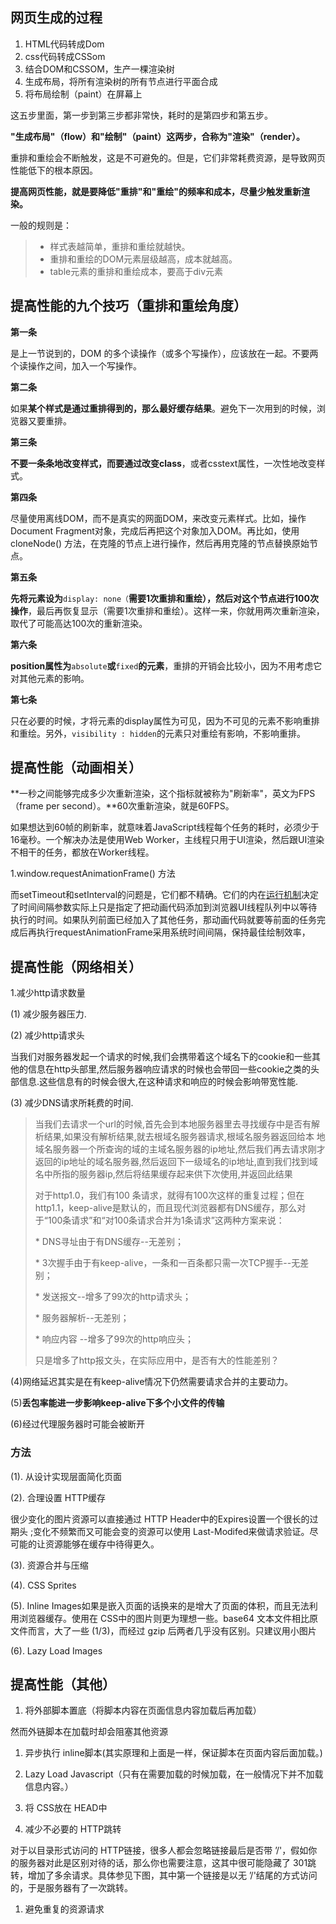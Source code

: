 ## 网页生成的过程

1. HTML代码转成Dom
2. css代码转成CSSom
3. 结合DOM和CSSOM，生产一棵渲染树
4. 生成布局，将所有渲染树的所有节点进行平面合成
5. 将布局绘制（paint）在屏幕上

这五步里面，第一步到第三步都非常快，耗时的是第四步和第五步。

**"生成布局"（flow）和"绘制"（paint）这两步，合称为"渲染"（render）。**

重排和重绘会不断触发，这是不可避免的。但是，它们非常耗费资源，是导致网页性能低下的根本原因。

**提高网页性能，就是要降低"重排"和"重绘"的频率和成本，尽量少触发重新渲染。**

一般的规则是：

> * 样式表越简单，重排和重绘就越快。
> * 重排和重绘的DOM元素层级越高，成本就越高。
> * table元素的重排和重绘成本，要高于div元素

## 提高性能的九个技巧（重排和重绘角度）

**第一条**

是上一节说到的，DOM 的多个读操作（或多个写操作），应该放在一起。不要两个读操作之间，加入一个写操作。

**第二条**

如果**某个样式是通过重排得到的，那么最好缓存结果**。避免下一次用到的时候，浏览器又要重排。

**第三条**

**不要一条条地改变样式，而要通过改变class**，或者csstext属性，一次性地改变样式。

**第四条**

尽量使用离线DOM，而不是真实的网面DOM，来改变元素样式。比如，操作Document Fragment对象，完成后再把这个对象加入DOM。再比如，使用 cloneNode\(\) 方法，在克隆的节点上进行操作，然后再用克隆的节点替换原始节点。

**第五条**

**先将元素设为**`display: none（`**需要1次重排和重绘），然后对这个节点进行100次操作**，最后再恢复显示（需要1次重排和重绘）。这样一来，你就用两次重新渲染，取代了可能高达100次的重新渲染。

**第六条**

**position属性为**`absolute`**或**`fixed`**的元素**，重排的开销会比较小，因为不用考虑它对其他元素的影响。

**第七条**

只在必要的时候，才将元素的display属性为可见，因为不可见的元素不影响重排和重绘。另外，`visibility : hidden`的元素只对重绘有影响，不影响重排。

## 提高性能（动画相关）

**一秒之间能够完成多少次重新渲染，这个指标就被称为"刷新率"，英文为FPS（frame per second）。**60次重新渲染，就是60FPS。

如果想达到60帧的刷新率，就意味着JavaScript线程每个任务的耗时，必须少于16毫秒。一个解决办法是使用Web Worker，主线程只用于UI渲染，然后跟UI渲染不相干的任务，都放在Worker线程。

1.window.requestAnimationFrame\(\) 方法

而setTimeout和setInterval的问题是，它们都不精确。它们的内在[运行机制](http://www.cnblogs.com/xiaohuochai/p/5773183.html#anchor3)决定了时间间隔参数实际上只是指定了把动画代码添加到浏览器UI线程队列中以等待执行的时间。如果队列前面已经加入了其他任务，那动画代码就要等前面的任务完成后再执行requestAnimationFrame采用系统时间间隔，保持最佳绘制效率，

## 提高性能（网络相关）

1.减少http请求数量

\(1\)   减少服务器压力.

\(2\)   减少http请求头

当我们对服务器发起一个请求的时候,我们会携带着这个域名下的cookie和一些其他的信息在http头部里,然后服务器响应请求的时候也会带回一些cookie之类的头部信息.这些信息有的时候会很大,在这种请求和响应的时候会影响带宽性能.

\(3\)   减少DNS请求所耗费的时间.

> 当我们去请求一个url的时候,首先会到本地服务器里去寻找缓存中是否有解析结果,如果没有解析结果,就去根域名服务器请求,根域名服务器返回给本 地域名服务器一个所查询的域的主域名服务器的ip地址,然后我们再去请求刚才返回的ip地址的域名服务器,然后返回下一级域名的ip地址,直到我们找到域 名中所指的服务器ip,然后将结果缓存起来供下次使用,并返回此结果
>
> 对于http1.0，我们有100 条请求，就得有100次这样的重复过程；但在http1.1，keep-alive是默认的，而且现代浏览器都有DNS缓存，那么对于“100条请求”和“对100条请求合并为1条请求”这两种方案来说：
>
> \* DNS寻址由于有DNS缓存--无差别；
>
> \* 3次握手由于有keep-alive，一条和一百条都只需一次TCP握手--无差别；
>
> \* 发送报文--增多了99次的http请求头；
>
> \* 服务器解析--无差别；
>
> \* 响应内容 --增多了99次的http响应头；
>
> 只是增多了http报文头，在实际应用中，是否有大的性能差别？

\(4\)网络延迟其实是在有keep-alive情况下仍然需要请求合并的主要动力。

\(5\)**丢包率能进一步影响keep-alive下多个小文件的传输**

\(6\)经过代理服务器时可能会被断开

### 方法

\(1\). 从设计实现层面简化页面

\(2\). 合理设置 HTTP缓存

很少变化的图片资源可以直接通过 HTTP Header中的Expires设置一个很长的过期头 ;变化不频繁而又可能会变的资源可以使用 Last-Modifed来做请求验证。尽可能的让资源能够在缓存中待得更久。

\(3\). 资源合并与压缩

\(4\). CSS Sprites

\(5\). Inline Images如果是嵌入页面的话换来的是增大了页面的体积，而且无法利用浏览器缓存。使用在 CSS中的图片则更为理想一些。base64 文本文件相比原文件而言，大了一些 \(1/3\)，而经过 gzip 后两者几乎没有区别。只建议用小图片

\(6\). Lazy Load Images

## 提高性能（其他）

1. 将外部脚本置底（将脚本内容在页面信息内容加载后再加载）

然而外链脚本在加载时却会阻塞其他资源

1. 异步执行 inline脚本\(其实原理和上面是一样，保证脚本在页面内容后面加载。\)

2. Lazy Load Javascript（只有在需要加载的时候加载，在一般情况下并不加载信息内容。）

3. 将 CSS放在 HEAD中

4. 减少不必要的 HTTP跳转

对于以目录形式访问的 HTTP链接，很多人都会忽略链接最后是否带 ’/'，假如你的服务器对此是区别对待的话，那么你也需要注意，这其中很可能隐藏了 301跳转，增加了多余请求。具体参见下图，其中第一个链接是以无 ’/'结尾的方式访问的，于是服务器有了一次跳转。

1. 避免重复的资源请求



